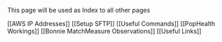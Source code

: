 This page will be used as Index to all other pages

[[AWS IP Addresses]]
[[Setup SFTP]]
[[Useful Commands]]
[[PopHealth Workings]]
[[Bonnie MatchMeasure Observations]]
[[Useful Links]]